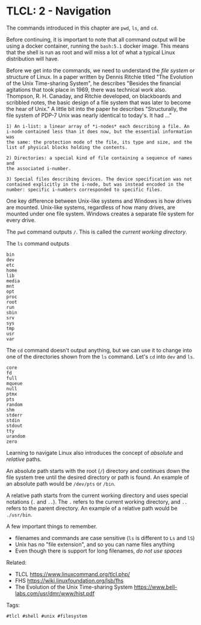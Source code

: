 # TLCL: 2 - Navigation

The commands introduced in this chapter are `pwd`, `ls`, and `cd`.

Before continuing, it is important to note that all command output will
be using a docker container, running the `bash:5.1` docker image. This
means that the shell is run as root and will miss a lot of what a typical
Linux distribution will have.

Before we get into the commands, we need to understand the *file system*
or structure of Linux. In a paper written by Dennis Ritchie titled "The
Evolution of the Unix Time-sharing System", he describes "Besides the
financial agitations that took place in 1969, there was technical work
also. Thompson, R. H. Canaday, and Ritchie developed, on blackboards and
scribbled notes, the basic design of a file system that was later to
become the hear of Unix." A little bit into the paper he describes
"Structurally, the file system of PDP-7 Unix was nearly identical to
today's. It had ..."

```
1) An i-list: a linear array of *i-nodes* each describing a file. An
i-node contained less than it does now, but the essential information was
the same: the protection mode of the file, its type and size, and the
list of physical blocks holding the contents.

2) Directories: a special kind of file containing a sequence of names and
the associated i-number.

3) Special files describing devices. The device specification was not
contained explicitly in the i-node, but was instead encoded in the
number: specific i-numbers corresponded to specific files.
```

One key difference between Unix-like systems and Windows is how drives
are mounted. Unix-like systems, regardless of how many drives, are
mounted under one file system. Windows creates a separate file system for
every drive.

The `pwd` command outputs `/`. This is called the *current working
directory*.

The `ls` command outputs

```
bin
dev
etc
home
lib
media
mnt
opt
proc
root
run
sbin
srv
sys
tmp
usr
var
```

The `cd` command doesn't output anything, but we can use it to change
into one of the directories shown from the `ls` command. Let's `cd` into
`dev` and `ls`. 

```
core
fd
full
mqueue
null
ptmx
pts
random
shm
stderr
stdin
stdout
tty
urandom
zero
```

Learning to navigate Linux also introduces the concept of *absolute* and
*relative* paths.

An absolute path starts with the root (`/`) directory and continues down
the file system tree until the desired directory or path is found. An
example of an absolute path would be `/dev/pts` or `/bin`.

A relative path starts from the current working directory and uses
special notations (`.` and `..`). The `.` refers to the current working
directory, and `..` refers to the parent directory. An example of a
relative path would be `./usr/bin`.

A few important things to remember.

* filenames and commands are case sensitive (`ls` is different to `Ls` and `lS`)
* Unix has no "file extension", and so you can name files anything
* Even though there is support for long filenames, *do not use spaces*

Related:

* TLCL
	<https://www.linuxcommand.org/tlcl.php/>
* FHS
	<https://wiki.linuxfoundation.org/lsb/fhs>
* The Evolution of the Unix Time-sharing System
	<https://www.bell-labs.com/usr/dmr/www/hist.pdf>

Tags:

	#tlcl #shell #unix #filesystem

